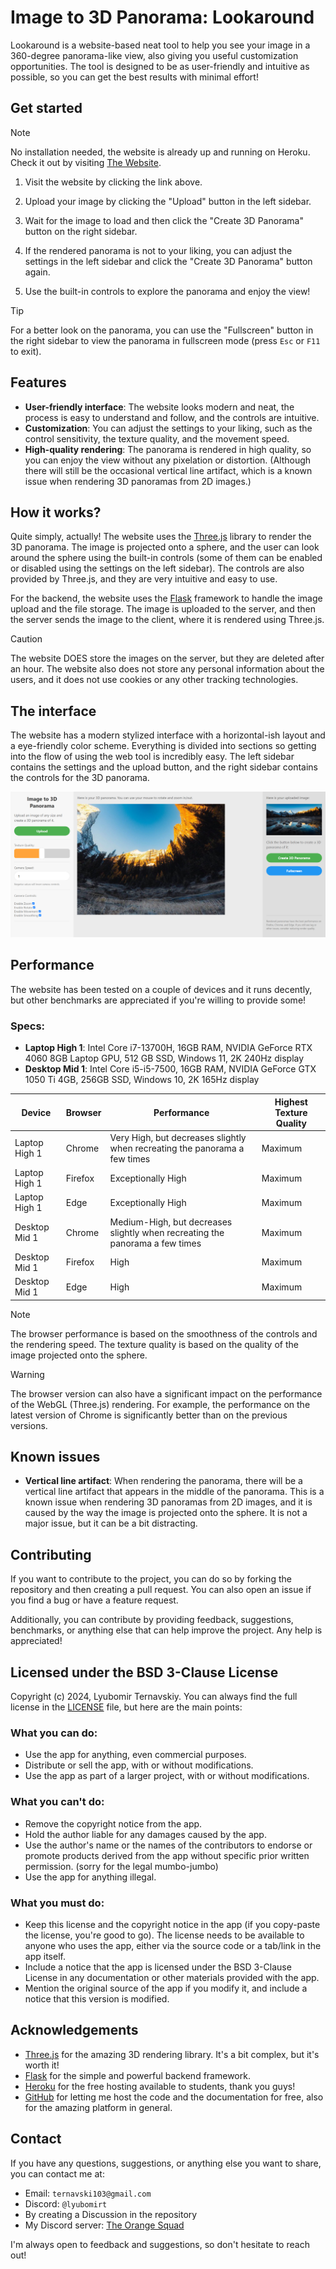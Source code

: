 # Image to 3D Panorama: Lookaround

Lookaround is a website-based neat tool to help you see your image in a 360-degree panorama-like view, also giving you useful customization opportunities. The tool is designed to be as user-friendly and intuitive as possible, so you can get the best results with minimal effort!

## Get started

> [!NOTE]
> No installation needed, the website is already up and running on Heroku. Check it out by visiting [The Website](https://lookaround-d1a8a825efef.herokuapp.com/upload).

1. Visit the website by clicking the link above.

2. Upload your image by clicking the "Upload" button in the left sidebar.

3. Wait for the image to load and then click the "Create 3D Panorama" button on the right sidebar.

4. If the rendered panorama is not to your liking, you can adjust the settings in the left sidebar and click the "Create 3D Panorama" button again.

5. Use the built-in controls to explore the panorama and enjoy the view!

> [!TIP]
> For a better look on the panorama, you can use the "Fullscreen" button in the right sidebar to view the panorama in fullscreen mode (press `Esc` or `F11` to exit).

## Features

- **User-friendly interface**: The website looks modern and neat, the process is easy to understand and follow, and the controls are intuitive.
- **Customization**: You can adjust the settings to your liking, such as the control sensitivity, the texture quality, and the movement speed.
- **High-quality rendering**: The panorama is rendered in high quality, so you can enjoy the view without any pixelation or distortion. (Although there will still be the occasional vertical line artifact, which is a known issue when rendering 3D panoramas from 2D images.)

## How it works?

Quite simply, actually! The website uses the [Three.js](https://threejs.org/) library to render the 3D panorama. The image is projected onto a sphere, and the user can look around the sphere using the built-in controls (some of them can be enabled or disabled using the settings on the left sidebar). The controls are also provided by Three.js, and they are very intuitive and easy to use.

For the backend, the website uses the [Flask](https://flask.palletsprojects.com/en/3.0.x/) framework to handle the image upload and the file storage. The image is uploaded to the server, and then the server sends the image to the client, where it is rendered using Three.js.

> [!CAUTION]
> The website DOES store the images on the server, but they are deleted after an hour. The website also does not store any personal information about the users, and it does not use cookies or any other tracking technologies.

## The interface

The website has a modern stylized interface with a horizontal-ish layout and a eye-friendly color scheme. Everything is divided into sections so getting into the flow of using the web tool is incredibly easy. The left sidebar contains the settings and the upload button, and the right sidebar contains the controls for the 3D panorama.

![The interface](docsres/ui.png)

## Performance

The website has been tested on a couple of devices and it runs decently, but other benchmarks are appreciated if you're willing to provide some!

<!-- I hate making tables -->

### Specs:

- **Laptop High 1**: Intel Core i7-13700H, 16GB RAM, NVIDIA GeForce RTX 4060 8GB Laptop GPU, 512 GB SSD, Windows 11, 2K 240Hz display
- **Desktop Mid 1**: Intel Core i5-i5-7500, 16GB RAM, NVIDIA GeForce GTX 1050 Ti 4GB, 256GB SSD, Windows 10, 2K 165Hz display

| Device | Browser | Performance | Highest Texture Quality |
| ------ | ------- | ----------- | ------ |
| Laptop High 1 | Chrome | Very High, but decreases slightly when recreating the panorama a few times | Maximum |
| Laptop High 1 | Firefox | Exceptionally High | Maximum |
| Laptop High 1 | Edge | Exceptionally High | Maximum |
| Desktop Mid 1 | Chrome | Medium-High, but decreases slightly when recreating the panorama a few times | Maximum |
| Desktop Mid 1 | Firefox | High | Maximum |
| Desktop Mid 1 | Edge | High | Maximum |

> [!NOTE]
> The browser performance is based on the smoothness of the controls and the rendering speed. The texture quality is based on the quality of the image projected onto the sphere.

> [!WARNING]
> The browser version can also have a significant impact on the performance of the WebGL (Three.js) rendering. For example, the performance on the latest version of Chrome is significantly better than on the previous versions.

## Known issues

- **Vertical line artifact**: When rendering the panorama, there will be a vertical line artifact that appears in the middle of the panorama. This is a known issue when rendering 3D panoramas from 2D images, and it is caused by the way the image is projected onto the sphere. It is not a major issue, but it can be a bit distracting.

## Contributing

If you want to contribute to the project, you can do so by forking the repository and then creating a pull request. You can also open an issue if you find a bug or have a feature request.

Additionally, you can contribute by providing feedback, suggestions, benchmarks, or anything else that can help improve the project. Any help is appreciated!

## Licensed under the BSD 3-Clause License

Copyright (c) 2024, Lyubomir Ternavskiy. You can always find the full license in the [LICENSE](LICENSE) file, but here are the main points:

### What you can do:

- Use the app for anything, even commercial purposes.
- Distribute or sell the app, with or without modifications.
- Use the app as part of a larger project, with or without modifications.

### What you can't do:

- Remove the copyright notice from the app.
- Hold the author liable for any damages caused by the app.
- Use the author's name or the names of the contributors to endorse or promote products derived from the app without specific prior written permission. (sorry for the legal mumbo-jumbo)
- Use the app for anything illegal.

### What you must do:

- Keep this license and the copyright notice in the app (if you copy-paste the license, you're good to go). The license needs to be available to anyone who uses the app, either via the source code or a tab/link in the app itself.
- Include a notice that the app is licensed under the BSD 3-Clause License in any documentation or other materials provided with the app.
- Mention the original source of the app if you modify it, and include a notice that this version is modified.

## Acknowledgements

- [Three.js](https://threejs.org/) for the amazing 3D rendering library. It's a bit complex, but it's worth it!
- [Flask](https://flask.palletsprojects.com/en/3.0.x/) for the simple and powerful backend framework.
- [Heroku](https://www.heroku.com/) for the free hosting available to students, thank you guys!
- [GitHub](https://github.com/) for letting me host the code and the documentation for free, also for the amazing platform in general.

## Contact

If you have any questions, suggestions, or anything else you want to share, you can contact me at:

- Email: `ternavski103@gmail.com`
- Discord: `@lyubomirt`
- By creating a Discussion in the repository
- My Discord server: [The Orange Squad](https://discord.gg/4nVVhh29E3)

I'm always open to feedback and suggestions, so don't hesitate to reach out!
